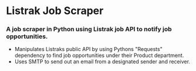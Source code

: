# Listrak Job Scraper

### A job scraper in Python using Listrak job API to notify job opportunities.

  - Manipulates Listraks public API by using Pythons "Requests" dependency to find job opportunities under their Product department.
  - Uses SMTP to send out an email from a designated sender and receiver. 
  
